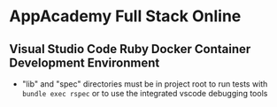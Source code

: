 # AppAcademy Full Stack Online

## Visual Studio Code Ruby Docker Container Development Environment

* "lib" and "spec" directories must be in project root to run tests with `bundle exec rspec` or to use the integrated vscode debugging tools


